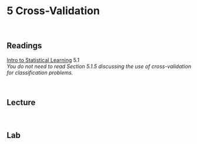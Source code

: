 # 5 Cross-Validation  

<br>

## Readings  

[Intro to Statistical Learning](https://www.statlearning.com/) 5.1  
_You do not need to read Section 5.1.5 discussing the use of cross-validation for classification problems._

<br>

## Lecture 

<!-- [Slides from Lecture 5](https://pjakiela.github.io/ECON370/L5-CV-2024-8-20.pdf) -->

<br>

## Lab

